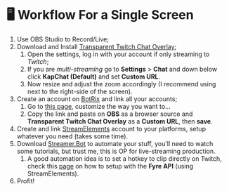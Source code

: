 # 🖥️ Workflow For a Single Screen

1. Use OBS Studio to Record/Live;
2. Download and Install [Transparent Twitch Chat Overlay](https://github.com/baffler/Transparent-Twitch-Chat-Overlay/releases);
   1. Open the settings, log in with your account if only streaming to _Twitch_;
   2. If you are _multi-streaming_ go to **Settings** > **Chat** and down below click **KapChat (Default)** and set **Custom URL**.
   3. Now resize and adjust the zoom accordingly (I recommend using next to the right-side of the screen).
3. Create an account on [BotRix](https://botrix.live/) and link all your accounts;
   1. Go to [this page](https://botrix.live/panel/widget/chat), customize the way you want to...
   2. Copy the link and paste on **OBS** as a browser source and **Transparent Twitch Chat Overlay** as a **Custom URL**, then **save**.
4. Create and link [StreamElements](https://streamelements.com/) account to your platforms, setup whatever you need (takes some time).
5. Download [Streamer.Bot](https://streamer.bot/) to automate your stuff, you'll need to watch some tutorials, but trust me, this is OP for live-streaming production.
   1. A good automation idea is to set a hotkey to clip directly on Twitch, check this [page](https://thefyrewire.com/docs/api/twitch/clips/#required-parameters) on how to setup with the **Fyre API** (using StreamElements).
6. Profit!
